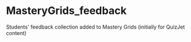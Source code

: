 # MasteryGrids_feedback
Students' feedback collection added to Mastery Grids (initially for QuizJet content)
